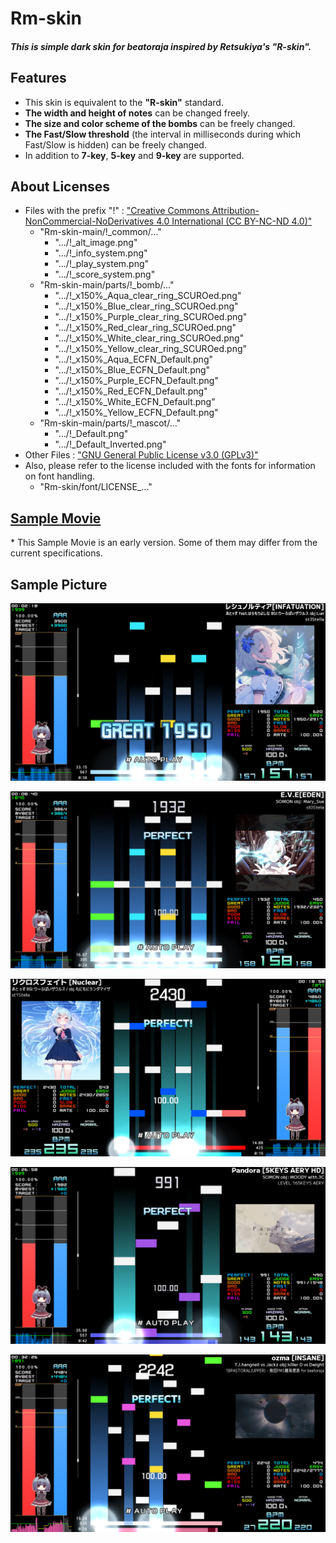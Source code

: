 # Rm-skin
##### This is simple dark skin for beatoraja inspired by Retsukiya's "R-skin".

## Features
- This skin is equivalent to the **"R-skin"** standard.
- **The width and height of notes** can be changed freely.
- **The size and color scheme of the bombs** can be freely changed.
- **The Fast/Slow threshold** (the interval in milliseconds during which Fast/Slow is hidden) can be freely changed.
- In addition to **7-key**, **5-key** and **9-key** are supported.

## About Licenses
- Files with the prefix "!" : ["Creative Commons Attribution-NonCommercial-NoDerivatives 4.0 International (CC BY-NC-ND 4.0)"](https://creativecommons.org/licenses/by-nc-nd/4.0/deed.en "CC BY-NC-ND 4.0")
   - "Rm-skin-main/!_common/..."
     - ".../!_alt_image.png"
     - ".../!_info_system.png"
     - ".../!_play_system.png"
     - ".../!_score_system.png"
   - "Rm-skin-main/parts/!_bomb/..."
     - ".../!_x150%_Aqua_clear_ring_SCUROed.png"
     - ".../!_x150%_Blue_clear_ring_SCUROed.png"
     - ".../!_x150%_Purple_clear_ring_SCUROed.png"
     - ".../!_x150%_Red_clear_ring_SCUROed.png"
     - ".../!_x150%_White_clear_ring_SCUROed.png"
     - ".../!_x150%_Yellow_clear_ring_SCUROed.png"
     - ".../!_x150%_Aqua_ECFN_Default.png"
     - ".../!_x150%_Blue_ECFN_Default.png"
     - ".../!_x150%_Purple_ECFN_Default.png"
     - ".../!_x150%_Red_ECFN_Default.png"
     - ".../!_x150%_White_ECFN_Default.png"
     - ".../!_x150%_Yellow_ECFN_Default.png"
   - "Rm-skin-main/parts/!_mascot/..."
     - ".../!_Default.png"
     - ".../!_Default_Inverted.png"
- Other Files : ["GNU General Public License v3.0 (GPLv3)"](https://choosealicense.com/licenses/gpl-3.0/ "GPLv3")
- Also, please refer to the license included with the fonts for information on font handling.
   - "Rm-skin/font/LICENSE_..."

## [Sample Movie](https://www.youtube.com/watch?v=UInLj27s08A "Sample Movie")
\* This Sample Movie is an early version. Some of them may differ from the current specifications.

## Sample Picture

![Judge_Rows_1](_image/Judge_Rows_1.png)

![7key-Left](_image/7key_Left.png)

![7key-Right](_image/7key_Right.png)

![5key](_image/5key.png)

![9key](_image/9key.png)